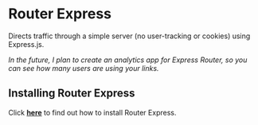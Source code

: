 Router Express
========
Directs traffic through a simple server (no user-tracking or cookies) using Express.js.

*In the future, I plan to create an analytics app for Express Router, so you can see how many users are using your links.*

## Installing Router Express
Click [**here**](https://github.com/BeanedTaco/express-router/wiki/Installing-Express-Router) to find out how to install Router Express.
